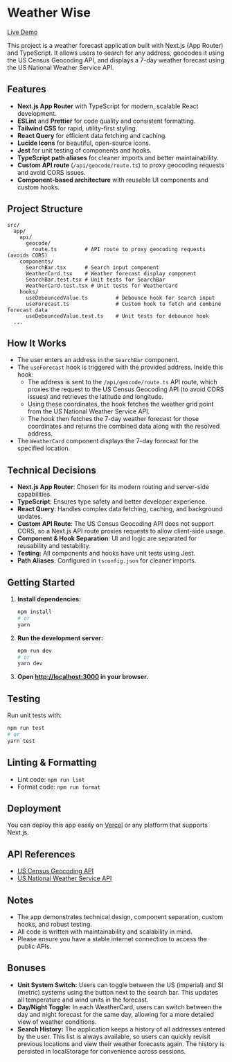 # Weather Wise

[Live Demo](https://weatherwise.camilomujica.one/)

This project is a weather forecast application built with Next.js (App Router) and TypeScript. It allows users to search for any address, geocodes it using the US Census Geocoding API, and displays a 7-day weather forecast using the US National Weather Service API.

## Features

- **Next.js App Router** with TypeScript for modern, scalable React development.
- **ESLint** and **Prettier** for code quality and consistent formatting.
- **Tailwind CSS** for rapid, utility-first styling.
- **React Query** for efficient data fetching and caching.
- **Lucide Icons** for beautiful, open-source icons.
- **Jest** for unit testing of components and hooks.
- **TypeScript path aliases** for cleaner imports and better maintainability.
- **Custom API route** (`/api/geocode/route.ts`) to proxy geocoding requests and avoid CORS issues.
- **Component-based architecture** with reusable UI components and custom hooks.

## Project Structure

```
src/
  app/
    api/
      geocode/
        route.ts         # API route to proxy geocoding requests (avoids CORS)
    components/
      SearchBar.tsx      # Search input component
      WeatherCard.tsx    # Weather forecast display component
      SearchBar.test.tsx # Unit tests for SearchBar
      WeatherCard.test.tsx # Unit tests for WeatherCard
    hooks/
      useDebouncedValue.ts         # Debounce hook for search input
      useForecast.ts               # Custom hook to fetch and combine forecast data
      useDebouncedValue.test.ts    # Unit tests for debounce hook
  ...
```

## How It Works

- The user enters an address in the `SearchBar` component.
- The `useForecast` hook is triggered with the provided address. Inside this hook:
  - The address is sent to the `/api/geocode/route.ts` API route, which proxies the request to the US Census Geocoding API (to avoid CORS issues) and retrieves the latitude and longitude.
  - Using these coordinates, the hook fetches the weather grid point from the US National Weather Service API.
  - The hook then fetches the 7-day weather forecast for those coordinates and returns the combined data along with the resolved address.
- The `WeatherCard` component displays the 7-day forecast for the specified location.

## Technical Decisions

- **Next.js App Router**: Chosen for its modern routing and server-side capabilities.
- **TypeScript**: Ensures type safety and better developer experience.
- **React Query**: Handles complex data fetching, caching, and background updates.
- **Custom API Route**: The US Census Geocoding API does not support CORS, so a Next.js API route proxies requests to allow client-side usage.
- **Component & Hook Separation**: UI and logic are separated for reusability and testability.
- **Testing**: All components and hooks have unit tests using Jest.
- **Path Aliases**: Configured in `tsconfig.json` for cleaner imports.

## Getting Started

1. **Install dependencies:**

   ```bash
   npm install
   # or
   yarn
   ```

2. **Run the development server:**

   ```bash
   npm run dev
   # or
   yarn dev
   ```

3. **Open [http://localhost:3000](http://localhost:3000) in your browser.**

## Testing

Run unit tests with:

```bash
npm run test
# or
yarn test
```

## Linting & Formatting

- Lint code: `npm run lint`
- Format code: `npm run format`

## Deployment

You can deploy this app easily on [Vercel](https://vercel.com/) or any platform that supports Next.js.

## API References

- [US Census Geocoding API](https://geocoding.geo.census.gov/geocoder/Geocoding_Services_API.pdf)
- [US National Weather Service API](https://www.weather.gov/documentation/services-web-api)

## Notes

- The app demonstrates technical design, component separation, custom hooks, and robust testing.
- All code is written with maintainability and scalability in mind.
- Please ensure you have a stable internet connection to access the public APIs.

## Bonuses

- **Unit System Switch:** Users can toggle between the US (imperial) and SI (metric) systems using the button next to the search bar. This updates all temperature and wind units in the forecast.
- **Day/Night Toggle:** In each WeatherCard, users can switch between the day and night forecast for the same day, allowing for a more detailed view of weather conditions.
- **Search History:** The application keeps a history of all addresses entered by the user. This list is always available, so users can quickly revisit previous locations and view their weather forecasts again. The history is persisted in localStorage for convenience across sessions.
